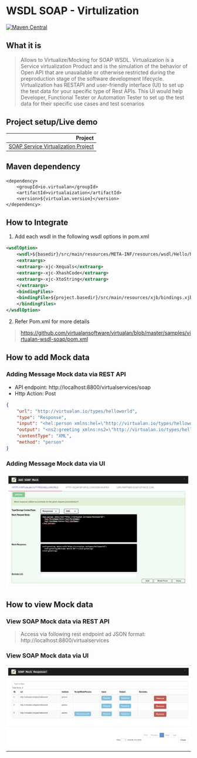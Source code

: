 # WSDL SOAP - Virtulization

[![Maven Central](https://img.shields.io/maven-central/v/io.virtualan/virtualization.svg?label=Maven%20Central)](https://search.maven.org/search?q=g:%22io.virtualan%22%20AND%20a:%22virtualization%22)


## What it is
>  Allows to Virtualize/Mocking for SOAP WSDL. Virtualization is a Service virtualization Product and is the simulation of the behavior of Open API that are unavailable or otherwise restricted during the preproduction stage of the software development lifecycle. 
Virtualization has RESTAPI and user-friendly interface (UI) to set up the test data for your specific type of Rest APIs. This UI would help Developer, Functional Tester or Automation Tester to set up the test data for their specific use cases and test scenarios 

## Project setup/Live demo

 |Project|  
 |----------:|
  |[SOAP Service Virtualization Project](https://github.com/virtualansoftware/virtualan/tree/master/samples/virtualan-wsdl-soap)  |

## Maven dependency
```mvn 
<dependency>
	<groupId>io.virtualan</groupId>
	<artifactId>virtualaization</artifactId>
	<version>${virtualan.version}</version>
</dependency>
``` 

## How to Integrate
1. Add each wsdl in the following wsdl options in pom.xml   

```XML
<wsdlOption>
    <wsdl>${basedir}/src/main/resources/META-INF/resources/wsdl/Hello/helloworld.wsdl</wsdl>
    <extraargs>
    <extraarg>-xjc-Xequals</extraarg>
    <extraarg>-xjc-XhashCode</extraarg>
    <extraarg>-xjc-XtoString</extraarg>
    </extraargs>
    <bindingFiles>
    <bindingFile>${project.basedir}/src/main/resources/xjb/bindings.xjb</bindingFile>
    </bindingFiles>
</wsdlOption>
```

2. Refer Pom.xml for more details
> https://github.com/virtualansoftware/virtualan/blob/master/samples/virtualan-wsdl-soap/pom.xml

## How to add Mock data
### Adding Message Mock data via REST API
- API endpoint: http://localhost:8800/virtualservices/soap
- Http Action: Post

```JSON
{
    "url": "http://virtualan.io/types/helloworld",
    "type": "Response",
    "input": "<hel:person xmlns:hel=\"http://virtualan.io/types/helloworld\">\n  <hel:firstName>Bill</hel:firstName>\n  <hel:lastName>Gates</hel:lastName>\n</hel:person>",
    "output": "<ns2:greeting xmlns:ns2=\"http://virtualan.io/types/helloworld\">\n  <ns2:greeting>Welcome World SV!!!</ns2:greeting>\n</ns2:greeting>",
    "contentType": "XML",
    "method": "person"
}

```

### Adding Message Mock data via UI

![Add Mock](_images/sv/soap/soap_add_mock.png)


## How to view Mock data
### View SOAP Mock data via REST API
> Access via following rest endpoint ad JSON format: http://localhost:8800/virtualservices


### View SOAP Mock data via UI

![View Mock](_images/sv/soap/view_mock.png)

----
